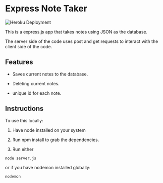# Express Note Taker 



![Heroku Deployment]()

This is a express.js app that takes notes using JSON as the database.

The server side of the code uses post and get requests to interact with the client side of the code.


## Features

- Saves current notes to the database.

- Deleting current notes.

- unique id for each note.

## Instructions 

To use this locally:

1. Have node installed on your system 

2. Run npm install to grab the dependencies.

3. Run either

```node server.js```

or if you have nodemon installed globally:

```nodemon```

